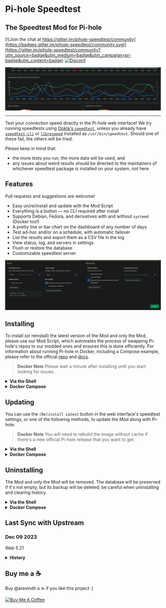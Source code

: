 # Pi-hole Speedtest

## The Speedtest Mod for Pi-hole

[![Join the chat at https://gitter.im/pihole-speedtest/community](https://badges.gitter.im/pihole-speedtest/community.svg)](https://gitter.im/pihole-speedtest/community?utm_source=badge&utm_medium=badge&utm_campaign=pr-badge&utm_content=badge) [![Discord](https://badgen.net/badge/icon/discord?icon=discord&label)](https://discord.gg/TW9TfyM)

![Speedtest Chart](https://raw.githubusercontent.com/arevindh/AdminLTE/master/img/st-chart.png)

---

Test your connection speed directly in the Pi-hole web interface! We try running speedtests using [Ookla's `speedtest`](https://www.speedtest.net/apps/cli), unless you already have [`speedtest-cli`](https://github.com/sivel/speedtest-cli) or [`librespeed`](https://github.com/librespeed/speedtest-cli) installed as `/usr/bin/speedtest`. Should one of these fail, the others will be tried.

Please keep in mind that:

* the more tests you run, the more data will be used, and
* any issues about weird results should be directed to the maintainers of whichever speedtest package is installed on your system, not here.

## Features

Pull requests and suggestions are welcome!

* Easy un/re/install and update with the Mod Script
* Everything is a button — no CLI required after install
* Supports Debian, Fedora, and derivatives with and without `systemd` (Docker too!)
* A pretty line or bar chart on the dashboard of any number of days
* Test ad-hoc and/or on a schedule, with automatic failover
* List the results and export them as a CSV file in the log
* View status, log, and servers in settings
* Flush or restore the database
* Customizable speedtest server

![Speedtest Settings](https://raw.githubusercontent.com/arevindh/AdminLTE/master/img/st-pref.png)

## Installing

To install (or reinstall) the latest version of the Mod and only the Mod, please use our Mod Script, which automates the process of swapping Pi-hole's repos to our modded ones and ensures this is done efficiently. For information about running Pi-hole in Docker, including a Compose example, please refer to the official [repo](https://github.com/pi-hole/docker-pi-hole/) and [docs](https://docs.pi-hole.net/).

> **Docker Note**
> Please wait a minute after installing until you start looking for issues.

<details>
<summary><strong>Via the Shell</strong></summary>

You can just pipe to bash! If you're using Docker, you'll need to run this command in the container (after every rebuild -- use Compose).

    curl -sSLN https://github.com/arevindh/pi-hole/raw/master/advanced/Scripts/speedtestmod/mod.sh | sudo bash

</details>

<details>
<summary><strong>Docker Compose</strong></summary>

Replace `image: pihole/pihole:latest` with the following in your `compose.yml`, then rebuild without cache.

    build:
        dockerfile_inline: |
            FROM pihole/pihole:latest
            RUN curl -sSLN https://github.com/arevindh/pi-hole/raw/master/advanced/Scripts/speedtestmod/mod.sh | sudo bash

</details>

## Updating

You can use the `(Re)install Latest` button in the web interface's speedtest settings, or one of the following methods, to update the Mod along with Pi-hole.

> **Docker Note**
> You will need to rebuild the image without cache if there's a new official Pi-hole release that you want to get.

<details>
<summary><strong>Via the Shell</strong></summary>

The same as the install command, but also runs Pi-hole's update if not in Docker.

    curl -sSLN https://github.com/arevindh/pi-hole/raw/master/advanced/Scripts/speedtestmod/mod.sh | sudo bash -s up

</details>

<details>
<summary><strong>Docker Compose</strong></summary>

You can use the button or the shell! You can also rebuild the image without cache, for example:

    docker compose down; docker compose build --no-cache; docker compose up -d

</details>

## Uninstalling

The Mod and only the Mod will be removed. The database will be preserved if it's not empty, but its backup will be deleted; be careful when uninstalling and clearing history.

<details>
<summary><strong>Via the Shell</strong></summary>

You can use the button in settings or run this command in the shell.

    curl -sSLN https://github.com/arevindh/pi-hole/raw/master/advanced/Scripts/speedtestmod/mod.sh | sudo bash -s un

</details>

<details>
<summary><strong>Docker Compose</strong></summary>

First use the button in settings, or the shell if you so choose, then revert the `build` back to an `image` to prevent the Mod from being reinstalled on the next rebuild. You can also comment out the `RUN` line:

    build:
        dockerfile_inline: FROM pihole/pihole:latest
            # RUN curl -sSLN ...

</details>

## Last Sync with Upstream

### Dec 09 2023

Web 5.21

<details>
<summary><strong>History</strong></summary>

### Jun 08 2023

Pi-hole 5.17.1 FTL 5.23, Web 5.20.1

### Jan 05 2023

Pi-hole 5.14.2 FTL 5.20, Web v5.18

Wishing everyone a very happy New Year!

### Nov 24 2022

Pi-hole 5.14.1 FTL 5.19.1, Web v5.17

### Oct 18 2022

Pi-hole v5.13 FTL v5.18.2, Web v5.16

### Oct 01 2022

Pi-hole 5.12.2 FTL 5.18.1 Admin LTE 5.15.1 , Docker 2022.09.4

### Sep 08 2022

Pi-hole FTL v5.17, Web v5.14.2 and Core v5.12

### Sep 04 2022

Pi-hole FTL v5.17, Web v5.14.1 and Core v5.12

### Aug 29 2022

Pi-hole docker update

### Jul 11 2022

Pi-hole core v5.11.4

### Jul 09 2022

Pi-hole FTL v5.16, Web v5.13 and Core v5.11.3

### Apr 24 2022

Pi-hole FTL v5.15, Web v5.12 and Core v5.10

### Feb 21 2022

Pi-hole Web v5.11.1

### Feb 16 2022

Updated Pi-hole FTL v5.14, Web v5.11 and Core v5.9

### Jan 08 2022

Updated to Pi-hole v5.8.1 Core / FTL v5.13 / 5.10.1 Web

### Dec 26 2021

Updated to pihole 5.7 Core / 5.9 Web

### Oct 24 2021

Updated to pihole 5.6 Core / 5.8 Web

### Oct 01 2021

Updated to pihole 5.5 Core / 5.7 Web

### Sep 16 2021

Updated to pihole 5.4 Core / 5.6 Web

### Apr 15 2021

Updated to pihole 5.3.1 Core / 5.5 Web

### Jan 20 2021

Updated to pihole 5.2.4 Core / 5.3.1 Web

### Jan 18 2021

Updated to pihole 5.2.3 Core / 5.3 Web

### Dec 25 2020

Updated to pihole V5.2.2

### Dec 04 2020

Updated to pihole V5.2.1

### Nov 30 2020

Updated to pihole 5.2(Web) & 5.2(Core)

### Aug 13 2020

Updated to pihole 5.1.1 (Web) & 5.1.2 (Core)

### Jul 20 2020

Updated to version v5.1

### May 11 2020

Updated to admin version v5.0

### Feb 26 2020

Updated to admin version v4.3.3

### Sep 24 2019

Updated to admin version v4.3.2

### Sep 19 2019

Updated to core version v4.3.2

### Jul 02 2019

Updated to version v4.3.1

### May 19 2019

Updated to Pi-hole core, Web v4.3

### Mar 07 2019

Updated to Pi-hole core v4.2.2

### Feb 14 2019

Updated to Pi-hole core v4.2.1

### Dec 31 2018

Speedtest mod is up to date with Pi-hole v4.1.2

### Dec 12 2018

Speedtest mod is up to date with Pi-hole v4.1

### Aug 07 2018

Speedtest mod is up to date with Pi-hole v4.0

Pi-hole v4.0 released on 2018-08-06. Speedtest mod integration is going on will take approx 3 to 5 days.

</details>

## Buy me a ☕️

Buy @arevindh a ☕️ if you like this project :)

<a href="https://www.buymeacoffee.com/itsmesid" target="_blank"><img src="https://www.buymeacoffee.com/assets/img/custom_images/orange_img.png" alt="Buy Me A Coffee" style="height: 41px !important;width: 174px !important;box-shadow: 0px 3px 2px 0px rgba(190, 190, 190, 0.5) !important;-webkit-box-shadow: 0px 3px 2px 0px rgba(190, 190, 190, 0.5) !important;" ></a>
